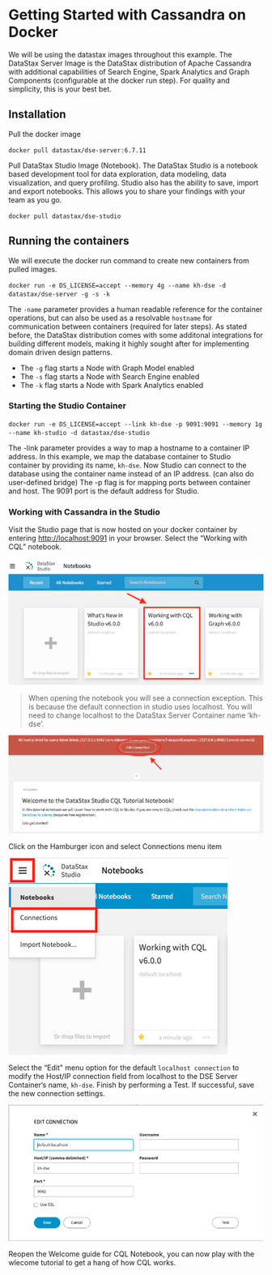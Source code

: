 # Getting Started with Cassandra on Docker

We will be using the datastax images throughout this example. The DataStax Server Image is the DataStax distribution of Apache Cassandra with additional capabilities of Search Engine, Spark Analytics and Graph Components (configurable at the docker run step). For quality and simplicity, this is your best bet.

## Installation

Pull the docker image

`docker pull datastax/dse-server:6.7.11`

Pull DataStax Studio Image (Notebook). The DataStax Studio is a notebook based development tool for data exploration, data modeling, data visualization, and query profiling. Studio also has the ability to save, import and export notebooks. This allows you to share your findings with your team as you go.

`docker pull datastax/dse-studio`

## Running the containers

We will execute the docker run command to create new containers from pulled images.

`docker run -e DS_LICENSE=accept --memory 4g --name kh-dse -d datastax/dse-server -g -s -k`

The `-name` parameter provides a human readable reference for the container operations, but can also be used as a resolvable `hostname` for communication between containers (required for later steps). As stated before, the DataStax distribution comes with some additonal integrations for building different models, making it highly sought after for implementing domain driven design patterns.

- The `-g` flag starts a Node with Graph Model enabled
- The `-s` flag starts a Node with Search Engine enabled
- The `-k` flag starts a Node with Spark Analytics enabled

### Starting the Studio Container

`docker run -e DS_LICENSE=accept --link kh-dse -p 9091:9091 --memory 1g --name kh-studio -d datastax/dse-studio`

The -link parameter provides a way to map a hostname to a container IP address. In this example, we map the database container to Studio container by providing its name, `kh-dse`. Now Studio can connect to the database using the container name instead of an IP address. (can also do user-defined bridge) The -p flag is for mapping ports between container and host. The 9091 port is the default address for Studio.

### Working with Cassandra in the Studio

Visit the Studio page that is now hosted on your docker container by entering [http://localhost:9091](http://localhost:9091) in your browser. Select the “Working with CQL” notebook.

![Datastax Studio](images/datastax-studio.png)

>When opening the notebook you will see a connection exception. This is because the default connection in studio uses localhost. You will need to change localhost to the DataStax Server Container name ‘kh-dse’.

![Commection Error](images/connections-error.png)

Click on the Hamburger icon and select Connections menu item

![Connections](images/open-connections.png)

Select the “Edit" menu option for the default `localhost connection` to modify the Host/IP connection field from localhost to the DSE Server Container‘s name, `kh-dse`. Finish by performing a Test. If successful, save the new connection settings.

![Connection Settings](images/connection-settings.png)

Reopen the Welcome guide for CQL Notebook, you can now play with the wlecome tutorial to get a hang of how CQL works.
